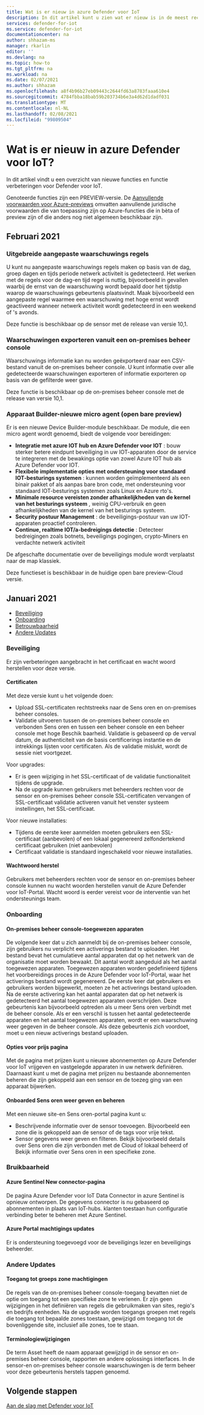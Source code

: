 ```yaml
---
title: Wat is er nieuw in azure Defender voor IoT
description: In dit artikel kunt u zien wat er nieuw is in de meest recente versie van Defender voor IoT.
services: defender-for-iot
ms.service: defender-for-iot
documentationcenter: na
author: shhazam-ms
manager: rkarlin
editor: ''
ms.devlang: na
ms.topic: how-to
ms.tgt_pltfrm: na
ms.workload: na
ms.date: 02/07/2021
ms.author: shhazam
ms.openlocfilehash: a8f4b96b27eb09443c2644fd63a8783faaa610e4
ms.sourcegitcommit: 4784fbba18bab59b203734b6e3a4d62d1dadf031
ms.translationtype: MT
ms.contentlocale: nl-NL
ms.lasthandoff: 02/08/2021
ms.locfileid: "99809504"
---
```

# <a name="whats-new-in-azure-defender-for-iot"></a>Wat is er nieuw in azure Defender voor IoT?

In dit artikel vindt u een overzicht van nieuwe functies en functie verbeteringen voor Defender voor IoT.

Genoteerde functies zijn een PREVIEW-versie. De [Aanvullende voorwaarden voor Azure-previews](https://azure.microsoft.com/support/legal/preview-supplemental-terms/) omvatten aanvullende juridische voorwaarden die van toepassing zijn op Azure-functies die in bèta of preview zijn of die anders nog niet algemeen beschikbaar zijn.
## <a name="february-2021"></a>Februari 2021

### <a name="enhanced-custom-alert-rules"></a>Uitgebreide aangepaste waarschuwings regels

U kunt nu aangepaste waarschuwings regels maken op basis van de dag, groep dagen en tijds periode netwerk activiteit is gedetecteerd.  Het werken met de regels voor de dag-en tijd regel is nuttig, bijvoorbeeld in gevallen waarbij de ernst van de waarschuwing wordt bepaald door het tijdstip waarop de waarschuwings gebeurtenis plaatsvindt. Maak bijvoorbeeld een aangepaste regel waarmee een waarschuwing met hoge ernst wordt geactiveerd wanneer netwerk activiteit wordt gedetecteerd in een weekend of 's avonds.

Deze functie is beschikbaar op de sensor met de release van versie 10,1.

### <a name="export-alerts-from-on-premises-management-console"></a>Waarschuwingen exporteren vanuit een on-premises beheer console

Waarschuwings informatie kan nu worden geëxporteerd naar een CSV-bestand vanuit de on-premises beheer console. U kunt informatie over alle gedetecteerde waarschuwingen exporteren of informatie exporteren op basis van de gefilterde weer gave.

Deze functie is beschikbaar op de on-premises beheer console met de release van versie 10,1.
### <a name="device-builder---new-micro-agent-public-preview"></a>Apparaat Builder-nieuwe micro agent (open bare preview)

Er is een nieuwe Device Builder-module beschikbaar. De module, die een micro agent wordt genoemd, biedt de volgende voor bereidingen:

- **Integratie met azure IOT hub en Azure Defender voor IOT** : bouw sterker betere eindpunt beveiliging in uw IOT-apparaten door de service te integreren met de bewakings optie van zowel Azure IOT hub als Azure Defender voor IOT.
- **Flexibele implementatie opties met ondersteuning voor standaard IOT-besturings systemen** : kunnen worden geïmplementeerd als een binair pakket of als aanpas bare bron code, met ondersteuning voor standaard IOT-besturings systemen zoals Linux en Azure rto's.
- **Minimale resource vereisten zonder afhankelijkheden van de kernel van het besturings systeem** , weinig CPU-verbruik en geen afhankelijkheden van de kernel van het besturings systeem.
- **Security postuur Management** : de beveiligings-postuur van uw IOT-apparaten proactief controleren.
- **Continue, realtime IOT/a-bedreigings detectie** : Detecteer bedreigingen zoals botnets, beveiligings pogingen, crypto-Miners en verdachte netwerk activiteit

De afgeschafte documentatie over de beveiligings module wordt verplaatst naar de map klassiek.

Deze functieset is beschikbaar in de huidige open bare preview-Cloud versie.

## <a name="january-2021"></a>Januari 2021

- [Beveiliging](#security)
- [Onboarding](#onboarding)
- [Betrouwbaarheid](#usability)
- [Andere Updates](#other-updates)
### <a name="security"></a>Beveiliging

Er zijn verbeteringen aangebracht in het certificaat en wacht woord herstellen voor deze versie.

#### <a name="certificates"></a>Certificaten
  
Met deze versie kunt u het volgende doen:

- Upload SSL-certificaten rechtstreeks naar de Sens oren en on-premises beheer consoles.
- Validatie uitvoeren tussen de on-premises beheer console en verbonden Sens oren en tussen een beheer console en een beheer console met hoge Beschik baarheid. Validatie is gebaseerd op de verval datum, de authenticiteit van de basis certificerings instantie en de intrekkings lijsten voor certificaten.  Als de validatie mislukt, wordt de sessie niet voortgezet.

Voor upgrades:

- Er is geen wijziging in het SSL-certificaat of de validatie functionaliteit tijdens de upgrade.
- Na de upgrade kunnen gebruikers met beheerders rechten voor de sensor en on-premises beheer console SSL-certificaten vervangen of SSL-certificaat validatie activeren vanuit het venster systeem instellingen, het SSL-certificaat.  

Voor nieuwe installaties:

- Tijdens de eerste keer aanmelden moeten gebruikers een SSL-certificaat (aanbevolen) of een lokaal gegenereerd zelfondertekend certificaat gebruiken (niet aanbevolen)
- Certificaat validatie is standaard ingeschakeld voor nieuwe installaties.

#### <a name="password-recovery"></a>Wachtwoord herstel
  
Gebruikers met beheerders rechten voor de sensor en on-premises beheer console kunnen nu wacht woorden herstellen vanuit de Azure Defender voor IoT-Portal. Wacht woord is eerder vereist voor de interventie van het ondersteunings team.

### <a name="onboarding"></a>Onboarding

#### <a name="on-premises-management-console---committed-devices"></a>On-premises beheer console-toegewezen apparaten

De volgende keer dat u zich aanmeldt bij de on-premises beheer console, zijn gebruikers nu verplicht een activerings bestand te uploaden. Het bestand bevat het cumulatieve aantal apparaten dat op het netwerk van de organisatie moet worden bewaakt. Dit aantal wordt aangeduid als het aantal toegewezen apparaten.
Toegewezen apparaten worden gedefinieerd tijdens het voorbereidings proces in de Azure Defender voor IoT-Portal, waar het activerings bestand wordt gegenereerd.
De eerste keer dat gebruikers en gebruikers worden bijgewerkt, moeten ze het activerings bestand uploaden.
Na de eerste activering kan het aantal apparaten dat op het netwerk is gedetecteerd het aantal toegewezen apparaten overschrijden. Deze gebeurtenis kan bijvoorbeeld optreden als u meer Sens oren verbindt met de beheer console. Als er een verschil is tussen het aantal gedetecteerde apparaten en het aantal toegewezen apparaten, wordt er een waarschuwing weer gegeven in de beheer console. Als deze gebeurtenis zich voordoet, moet u een nieuw activerings bestand uploaden.

#### <a name="pricing-page-options"></a>Opties voor prijs pagina

Met de pagina met prijzen kunt u nieuwe abonnementen op Azure Defender voor IoT vrijgeven en vastgelegde apparaten in uw netwerk definiëren.  
Daarnaast kunt u met de pagina met prijzen nu bestaande abonnementen beheren die zijn gekoppeld aan een sensor en de toezeg ging van een apparaat bijwerken.

#### <a name="view-and-manage-onboarded-sensors"></a>Onboarded Sens oren weer geven en beheren

Met een nieuwe site-en Sens oren-portal pagina kunt u:

- Beschrijvende informatie over de sensor toevoegen. Bijvoorbeeld een zone die is gekoppeld aan de sensor of de tags voor vrije tekst.
- Sensor gegevens weer geven en filteren. Bekijk bijvoorbeeld details over Sens oren die zijn verbonden met de Cloud of lokaal beheerd of Bekijk informatie over Sens oren in een specifieke zone.  

### <a name="usability"></a>Bruikbaarheid

#### <a name="azure-sentinel-new-connector-page"></a>Azure Sentinel New connector-pagina

De pagina Azure Defender voor IoT Data Connector in azure Sentinel is opnieuw ontworpen. De gegevens connector is nu gebaseerd op abonnementen in plaats van IoT-hubs. klanten toestaan hun configuratie verbinding beter te beheren met Azure Sentinel.

#### <a name="azure-portal-permission-updates"></a>Azure Portal machtigings updates  

Er is ondersteuning toegevoegd voor de beveiligings lezer en beveiligings beheerder.

### <a name="other-updates"></a>Andere Updates

#### <a name="access-group---zone-permissions"></a>Toegang tot groeps zone machtigingen
  
De regels van de on-premises beheer console-toegang bevatten niet de optie om toegang tot een specifieke zone te verlenen. Er zijn geen wijzigingen in het definiëren van regels die gebruikmaken van sites, regio's en bedrijfs eenheden.   Na de upgrade worden toegangs groepen met regels die toegang tot bepaalde zones toestaan, gewijzigd om toegang tot de bovenliggende site, inclusief alle zones, toe te staan.

#### <a name="terminology-changes"></a>Terminologiewijzigingen

De term Asset heeft de naam apparaat gewijzigd in de sensor en on-premises beheer console, rapporten en andere oplossings interfaces.
In de sensor-en on-premises beheer console waarschuwingen is de term beheer voor deze gebeurtenis herstels tappen genoemd.

## <a name="next-steps"></a>Volgende stappen

[Aan de slag met Defender voor IoT](getting-started.md)
